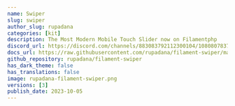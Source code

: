 ```yaml
---
name: Swiper
slug: swiper
author_slug: rupadana
categories: [kit]
description: The Most Modern Mobile Touch Slider now on Filamentphp
discord_url: https://discord.com/channels/883083792112300104/1080807837833384017
docs_url: https://raw.githubusercontent.com/rupadana/filament-swiper/main/README.md
github_repository: rupadana/filament-swiper
has_dark_theme: false
has_translations: false
image: rupadana-filament-swiper.png
versions: [3]
publish_date: 2023-10-05
---
```

